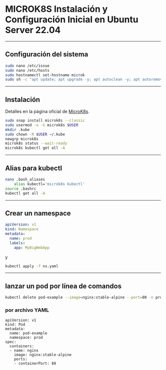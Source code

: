 # MICROK8S Instalación y Configuración Inicial en Ubuntu Server 22.04

---

## Configuración del sistema

```bash
sudo nano /etc/issue
sudo nano /etc/hosts
sudo hostnamectl set-hostname microk
sudo sh -c "apt update; apt upgrade -y; apt autoclean -y; apt autoremove -y; reboot"
```

---

## Instalación
Detalles en la página oficial de [MicroK8s](https://microk8s.io/#install-microk8s).

```bash
sudo snap install microk8s --classic
sudo usermod -a -G microk8s $USER
mkdir .kube
sudo chown -R $USER ~/.kube
newgrp microk8s
microk8s status --wait-ready
microk8s kubectl get all -A
```

---

## Alias para kubectl

```bash
nano .bash_aliases
    alias kubectl='microk8s kubectl'
source .bashrc
kubectl get all -A
```

---

## Crear un namespace

```yaml
apiVersion: v1
kind: Namespace
metadata:
  name: prod
  labels:
    app: MyBigWebApp
```

y

```bash
kubectl apply -f ns.yaml
```

---

## lanzar un pod por línea de comandos

```bash
kubectl delete pod-example --image=nginx:stable-alpine --port=80 -n prod
```

### por archivo YAML

```ỳaml
apiVersion: v1
kind: Pod
metadata:
  name: pod-example
  namespace: prod
spec:
  containers:
  - name: nginx
    image: nginx:stable-alpine
    ports:
    - containerPort: 80
```
